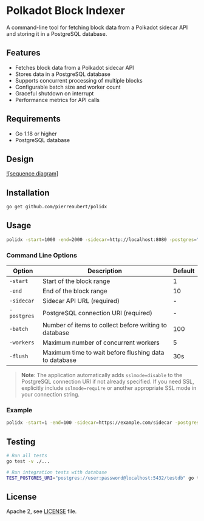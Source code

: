 # Polkadot Block Indexer

A command-line tool for fetching block data from a Polkadot sidecar API and storing it in a PostgreSQL database.

## Features

- Fetches block data from a Polkadot sidecar API
- Stores data in a PostgreSQL database
- Supports concurrent processing of multiple blocks
- Configurable batch size and worker count
- Graceful shutdown on interrupt
- Performance metrics for API calls

## Requirements

- Go 1.18 or higher
- PostgreSQL database

## Design

[![sequence diagram]](./docs/diagram/readme_seq.png)

## Installation

```bash
go get github.com/pierreaubert/polidx
```

## Usage

```bash
polidx -start=1000 -end=2000 -sidecar=http://localhost:8080 -postgres="postgres://user:pass@localhost:5432/db"
```

### Command Line Options

| Option      | Description                                           | Default |
|-------------|-------------------------------------------------------|---------|
| `-start`    | Start of the block range                              | 1       |
| `-end`      | End of the block range                                | 10      |
| `-sidecar`  | Sidecar API URL (required)                            | -       |
| `-postgres` | PostgreSQL connection URI (required)                  | -       |
| `-batch`    | Number of items to collect before writing to database | 100     |
| `-workers`  | Maximum number of concurrent workers                  | 5       |
| `-flush`    | Maximum time to wait before flushing data to database | 30s     |

> **Note**: The application automatically adds `sslmode=disable` to the PostgreSQL connection URI if not already specified. If you need SSL, explicitly include `sslmode=require` or another appropriate SSL mode in your connection string.

### Example

```bash
polidx -start=1 -end=100 -sidecar=https://example.com/sidecar -postgres="postgres://user:password@localhost:5432/dbname" -batch=50 -workers=10 -flush=1m
```

## Testing

```bash
# Run all tests
go test -v ./...

# Run integration tests with database
TEST_POSTGRES_URI="postgres://user:password@localhost:5432/testdb" go test -v ./...
```

## License

Apache 2, see [LICENSE](LICENSE) file.
